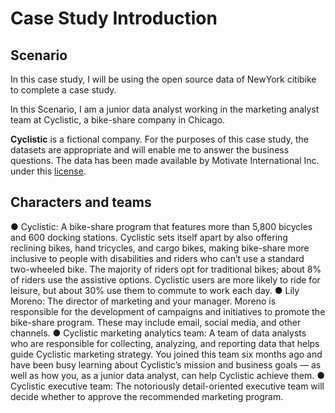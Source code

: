 # Case Study Introduction
## Scenario

In this case study, I will be using the open source data of NewYork citibike to complete a case study.

In this Scenario, I am a junior data analyst working in the marketing analyst team at Cyclistic, a bike-share company in Chicago.

**Cyclistic** is a fictional company. For the purposes of this case study, the datasets are appropriate and will enable me to answer the business questions. The data has been made available by Motivate International Inc. under this [license](https://www.divvybikes.com/data-license-agreement).

## Characters and teams
● Cyclistic: A bike-share program that features more than 5,800 bicycles and 600 docking stations. Cyclistic sets itself apart
by also offering reclining bikes, hand tricycles, and cargo bikes, making bike-share more inclusive to people with disabilities
and riders who can’t use a standard two-wheeled bike. The majority of riders opt for traditional bikes; about 8% of riders use
the assistive options. Cyclistic users are more likely to ride for leisure, but about 30% use them to commute to work each
day.
● Lily Moreno: The director of marketing and your manager. Moreno is responsible for the development of campaigns and
initiatives to promote the bike-share program. These may include email, social media, and other channels.
● Cyclistic marketing analytics team: A team of data analysts who are responsible for collecting, analyzing, and reporting
data that helps guide Cyclistic marketing strategy. You joined this team six months ago and have been busy learning about
Cyclistic’s mission and business goals — as well as how you, as a junior data analyst, can help Cyclistic achieve them.
● Cyclistic executive team: The notoriously detail-oriented executive team will decide whether to approve the
recommended marketing program.
